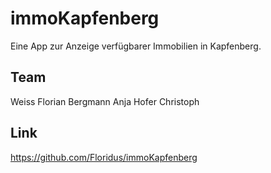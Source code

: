 # immoKapfenberg

Eine App zur Anzeige verfügbarer Immobilien in Kapfenberg. 

## Team
Weiss Florian
Bergmann Anja
Hofer Christoph

## Link
https://github.com/Floridus/immoKapfenberg
